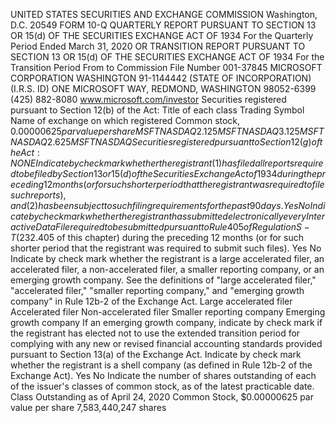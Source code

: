 UNITED STATES
SECURITIES AND EXCHANGE COMMISSION
Washington, D.C. 20549
FORM 10-Q
QUARTERLY REPORT PURSUANT TO SECTION 13 OR 15(d) OF THE SECURITIES EXCHANGE ACT OF
1934
For the Quarterly Period Ended March 31, 2020
OR
TRANSITION REPORT PURSUANT TO SECTION 13 OR 15(d) OF THE SECURITIES EXCHANGE ACT OF
1934
For the Transition Period From
to
Commission File Number 001-37845
MICROSOFT CORPORATION
WASHINGTON
91-1144442
(STATE OF INCORPORATION)
(I.R.S. ID)
ONE MICROSOFT WAY, REDMOND, WASHINGTON 98052-6399
(425) 882-8080
www.microsoft.com/investor
Securities registered pursuant to Section 12(b) of the Act:
Title of each class
Trading Symbol
Name of exchange on which registered
Common stock, $0.00000625 par value per share
MSFT
NASDAQ
2.125% Notes due 2021
MSFT
NASDAQ
3.125% Notes due 2028
MSFT
NASDAQ
2.625% Notes due 2033
MSFT
NASDAQ
Securities registered pursuant to Section 12(g) of the Act:
NONE
Indicate by check mark whether the registrant (1) has filed all reports required to be filed by Section 13 or 15(d) of the Securities Exchange
Act of 1934 during the preceding 12 months (or for such shorter period that the registrant was required to file such reports), and (2) has
been subject to such filing requirements for the past 90 days. Yes
No
Indicate by check mark whether the registrant has submitted electronically every Interactive Data File required to be submitted pursuant to Rule
405 of Regulation S-T ($232.405 of this chapter) during the preceding 12 months (or for such shorter period that the registrant was required to
submit such files). Yes
No
Indicate by check mark whether the registrant is a large accelerated filer, an accelerated filer, a non-accelerated filer, a smaller reporting
company, or an emerging growth company. See the definitions of "large accelerated filer," "accelerated filer," "smaller reporting company,"
and "emerging growth company" in Rule 12b-2 of the Exchange Act.
Large accelerated filer
Accelerated filer
Non-accelerated filer
Smaller reporting company
Emerging growth company
If an emerging growth company, indicate by check mark if the registrant has elected not to use the extended transition period for complying
with any new or revised financial accounting standards provided pursuant to Section 13(a) of the Exchange Act.
Indicate by check mark whether the registrant is a shell company (as defined in Rule 12b-2 of the Exchange Act). Yes
No
Indicate the number of shares outstanding of each of the issuer's classes of common stock, as of the latest practicable date.
Class
Outstanding as of April 24, 2020
Common Stock, $0.00000625 par value per share
7,583,440,247 shares
